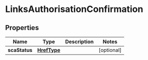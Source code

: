 
# LinksAuthorisationConfirmation

## Properties
Name | Type | Description | Notes
------------ | ------------- | ------------- | -------------
**scaStatus** | [**HrefType**](HrefType.md) |  |  [optional]



